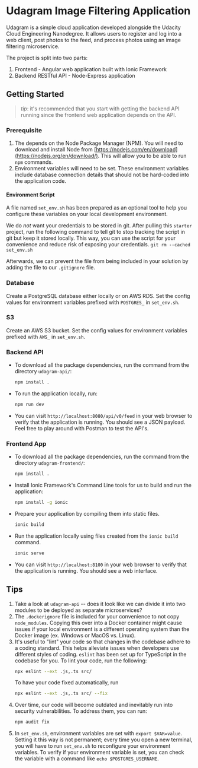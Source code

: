 # Udagram Image Filtering Application

Udagram is a simple cloud application developed alongside the Udacity Cloud Engineering Nanodegree. It allows users to register and log into a web client, post photos to the feed, and process photos using an image filtering microservice.

The project is split into two parts:
1. Frontend - Angular web application built with Ionic Framework
2. Backend RESTful API - Node-Express application

## Getting Started
> _tip_: it's recommended that you start with getting the backend API running since the frontend web application depends on the API.

### Prerequisite
1. The depends on the Node Package Manager (NPM). You will need to download and install Node from [https://nodejs.com/en/download](https://nodejs.org/en/download/). This will allow you to be able to run `npm` commands.
2. Environment variables will need to be set. These environment variables include database connection details that should not be hard-coded into the application code.

#### Environment Script
A file named `set_env.sh` has been prepared as an optional tool to help you configure these variables on your local development environment.

We do _not_ want your credentials to be stored in git. After pulling this `starter` project, run the following command to tell git to stop tracking the script in git but keep it stored locally. This way, you can use the script for your convenience and reduce risk of exposing your credentials.
`git rm --cached set_env.sh`

Afterwards, we can prevent the file from being included in your solution by adding the file to our `.gitignore` file.

### Database
Create a PostgreSQL database either locally or on AWS RDS. Set the config values for environment variables prefixed with `POSTGRES_` in `set_env.sh`.

### S3
Create an AWS S3 bucket. Set the config values for environment variables prefixed with `AWS_` in `set_env.sh`.

### Backend API
* To download all the package dependencies, run the command from the directory `udagram-api/`:
    ```bash
    npm install .
    ```
* To run the application locally, run:
    ```bash
    npm run dev
    ```
* You can visit `http://localhost:8080/api/v0/feed` in your web browser to verify that the application is running. You should see a JSON payload. Feel free to play around with Postman to test the API's.

### Frontend App
* To download all the package dependencies, run the command from the directory `udagram-frontend/`:
    ```bash
    npm install .
    ```
* Install Ionic Framework's Command Line tools for us to build and run the application:
    ```bash
    npm install -g ionic
    ```
* Prepare your application by compiling them into static files.
    ```bash
    ionic build
    ```
* Run the application locally using files created from the `ionic build` command.
    ```bash
    ionic serve
    ```
* You can visit `http://localhost:8100` in your web browser to verify that the application is running. You should see a web interface.

## Tips
1. Take a look at `udagram-api` -- does it look like we can divide it into two modules to be deployed as separate microservices?
2. The `.dockerignore` file is included for your convenience to not copy `node_modules`. Copying this over into a Docker container might cause issues if your local environment is a different operating system than the Docker image (ex. Windows or MacOS vs. Linux).
3. It's useful to "lint" your code so that changes in the codebase adhere to a coding standard. This helps alleviate issues when developers use different styles of coding. `eslint` has been set up for TypeScript in the codebase for you. To lint your code, run the following:
    ```bash
    npx eslint --ext .js,.ts src/
    ```
    To have your code fixed automatically, run
    ```bash
    npx eslint --ext .js,.ts src/ --fix
    ```
4. Over time, our code will become outdated and inevitably run into security vulnerabilities. To address them, you can run:
    ```bash
    npm audit fix
    ```
5. In `set_env.sh`, environment variables are set with `export $VAR=value`. Setting it this way is not permanent; every time you open a new terminal, you will have to run `set_env.sh` to reconfigure your environment variables. To verify if your environment variable is set, you can check the variable with a command like `echo $POSTGRES_USERNAME`.
